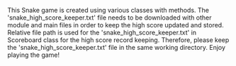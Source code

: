 This Snake game is created using various classes with methods. 
The 'snake_high_score_keeper.txt' file needs to be downloaded with other module and main files in order to keep the high score updated and stored. 
Relative file path is used for the 'snake_high_score_keeper.txt' in Scoreboard class for the high score record keeping. Therefore, please keep the 'snake_high_score_keeper.txt' file in the same working directory.
Enjoy playing the game!
